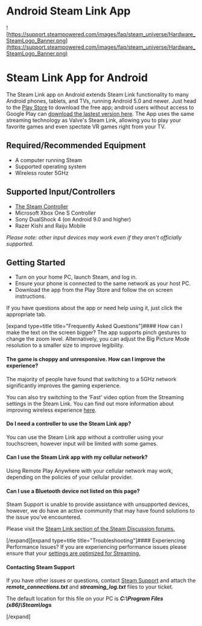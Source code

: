 # Android Steam Link App

![https://support.steampowered.com/images/faq/steam_universe/Hardware_SteamLogo_Banner.png](https://support.steampowered.com/images/faq/steam_universe/Hardware_SteamLogo_Banner.png)    
  
# Steam Link App for Android
The Steam Link app on Android extends Steam Link functionality to many Android phones, tablets, and TVs, running Android 5.0 and newer. Just head to the [Play Store](https://play.google.com/store/apps/details?id=com.valvesoftware.steamlink) to download the free app; android users without access to Google Play can [download the lastest version here](https://media.steampowered.com/steamlink/android/latest/steamlink-android.apk). The App uses the same streaming technology as Valve's Steam Link, allowing you to play your favorite games and even spectate VR games right from your TV.  
  
## Required/Recommended Equipment
  

* A computer running Steam
* Supported operating system
* Wireless router 5GHz

   
## Supported Input/Controllers
  

* [The Steam Controller](https://store.steampowered.com/app/353370/Steam_Controller/)
* Microsoft Xbox One S Controller
* Sony DualShock 4 (on Android 9.0 and higher)
* Razer Kishi and Raiju Mobile

  
*Please note: other input devices may work even if they aren’t officially supported.*  
  
## Getting Started
  

* Turn on your home PC, launch Steam, and log in.
* Ensure your phone is connected to the same network as your host PC.
* Download the app from the Play Store and follow the on screen instructions.

  
  
If you have questions about the app or need help using it, just click the appropriate tab.  
  
[expand type=title title="Frequently Asked Questions"]#### How can I make the text on the screen bigger?
The app supports pinch gestures to change the zoom level. Alternatively, you can adjust the Big Picture Mode resolution to a smaller size to improve legibility.  
  
#### The game is choppy and unresponsive. How can I improve the experience?
The majority of people have found that switching to a 5GHz network significantly improves the gaming experience.  
  
You can also try switching to the ‘Fast’ video option from the Streaming settings in the Steam Link. You can find out more information about improving wireless experience [here](https://help.steampowered.com/en/faqs/view/3E3D-BE6B-787D-A5D2).  
  
#### Do I need a controller to use the Steam Link app?
You can use the Steam Link app without a controller using your touchscreen, however input will be limited with some games.  
  
#### Can I use the Steam Link app with my cellular network?
Using Remote Play Anywhere with your cellular network may work, depending on the policies of your cellular provider.  
  
#### Can I use a Bluetooth device not listed on this page?
Steam Support is unable to provide assistance with unsupported devices, however, we do have an active community that may have found solutions to the issue you’ve encountered.  
  
Please visit the [Steam Link section of the Steam Discussion forums.](https://steamcommunity.com/app/353380/discussions/)  
  
[/expand][expand type=title title="Troubleshooting"]#### Experiencing Performance Issues?
If you are experiencing performance issues please ensure that your [settings are optimized for Streaming.](https://help.steampowered.com/en/faqs/view/3E3D-BE6B-787D-A5D2)  
  
#### Contacting Steam Support
If you have other issues or questions, contact [Steam Support](https://help.steampowered.com/en/wizard/HelpWithGameIssue/?appid=353380&issueid=354&nodeid=1&return_nodeid=9) and attach the ***remote_connections.txt*** and ***streaming_log.txt*** files to your ticket.  
  
The default location for this file on your PC is ***C:\Program Files (x86)\Steam\logs***  
  
[/expand]  
  
